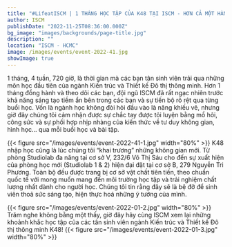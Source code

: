 ```yaml
---
title: "#LifeatISCM | 1 THÁNG HỌC TẬP CỦA K48 TẠI ISCM - HƠN CẢ MỘT HÀNH TRÌNH"
author: ISCM
publishDate: "2022-11-25T08:36:00.000Z"
bg_image: "images/backgrounds/page-title.jpg"
description: "" 
location: "ISCM - HCMC"
image: /images/events/event-2022-41.jpg
showImage: true
---
```

1 tháng, 4 tuần, 720 giờ, là thời gian mà các bạn tân sinh viên trải qua những môn học đầu tiên của ngành Kiến trúc và Thiết kế Đô thị thông minh. Hơn 1 tháng đồng hành và theo dõi các bạn, đội ngũ ISCM đã rất ngạc nhiên trước khả năng sáng tạo tiềm ẩn bên trong các bạn và sự tiến bộ rõ rệt qua từng buổi học. Vốn là ngành học không đòi hỏi đầu vào là năng khiếu vẽ, nhưng giờ đây chúng tôi cảm nhận được sự chắc tay được tôi luyện bằng mồ hôi, công sức và sự phối hợp nhịp nhàng của kiến thức về tư duy không gian, hình học… qua mỗi buổi học và bài tập.

{{< figure src="/images/events/event-2022-41-1.jpg" width="80%" >}}
K48 nhập học cũng là lúc chúng tôi “khai trương” những không gian mới. Từ phòng Studiolab đa năng tại cơ sở V, 232/6 Võ Thị Sáu cho đến sự xuất hiện của phòng học mới (Studiolab 1 & 2) hiện đại đặt tại cơ sở B, 279 Nguyễn Tri Phương. Toàn bộ đều được trang bị cơ sở vật chất tiên tiến, theo chuẩn quốc tế với mong muốn mang đến môi trường học tập và trải nghiệm chất lượng nhất dành cho người học. Chúng tôi tin rằng đây sẽ là bệ đỡ để sinh viên thoả sức sáng tạo, hiện thực hoá những ý tưởng của mình.

{{< figure src="/images/events/event-2022-01-2.jpg" width="80%" >}}
Trăm nghe không bằng một thấy, giờ đây hãy cùng ISCM xem lại những khoảnh khắc học tập của các tân sinh viên ngành Kiến trúc và Thiết kế Đô thị thông minh K48!
{{< figure src="/images/events/event-2022-01-3.jpg" width="80%" >}}